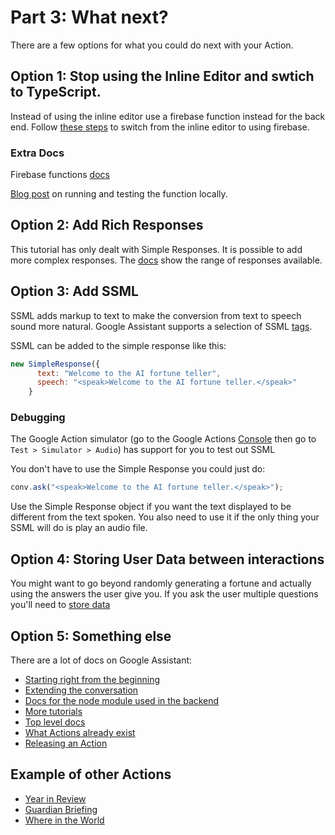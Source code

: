 # Part 3: What next?

There are a few options for what you could do next with your Action.

## Option 1: Stop using the Inline Editor and swtich to TypeScript.

Instead of using the inline editor use a firebase function instead for the back end. Follow [these steps](./extras/firebaseBackend.md) to switch from the inline editor to using firebase.

### Extra Docs

Firebase functions [docs](https://firebase.google.com/docs/functions/)

[Blog post](https://www.theguardian.com/info/2019/jan/31/hey-google-help-me-use-cloud-functions) on running and testing the function locally.

## Option 2: Add Rich Responses

This tutorial has only dealt with Simple Responses. It is possible to add more complex responses. The [docs](https://developers.google.com/actions/assistant/responses) show the range of responses available.

## Option 3: Add SSML

SSML adds markup to text to make the conversion from text to speech sound more natural. Google Assistant supports a selection of SSML [tags](https://developers.google.com/actions/reference/ssml).

SSML can be added to the simple response like this:

```javascript
new SimpleResponse({
      text: "Welcome to the AI fortune teller",
      speech: "<speak>Welcome to the AI fortune teller.</speak>"
    }
```

### Debugging

The Google Action simulator (go to the Google Actions [Console](https://console.actions.google.com) then go to `Test > Simulator > Audio`) has support for you to test out SSML

You don't have to use the Simple Response you could just do:

```javascript
conv.ask("<speak>Welcome to the AI fortune teller.</speak>");
```

Use the Simple Response object if you want the text displayed to be different from the text spoken. You also need to use it if the only thing your SSML will do is play an audio file.

## Option 4: Storing User Data between interactions

You might want to go beyond randomly generating a fortune and actually using the answers the user give you. If you ask the user multiple questions you'll need to [store data](https://developers.google.com/actions/assistant/save-data)

## Option 5: Something else

There are a lot of docs on Google Assistant:

- [Starting right from the beginning](https://developers.google.com/actions/extending-the-assistant)
- [Extending the conversation](https://developers.google.com/actions/assistant/basics)
- [Docs for the node module used in the backend](https://www.npmjs.com/package/actions-on-google)
- [More tutorials](https://developers.google.com/actions/codelabs/)
- [Top level docs](https://developers.google.com/actions/)
- [What Actions already exist](https://assistant.google.com/explore)
- [Releasing an Action](https://developers.google.com/actions/console/publishing)

## Example of other Actions

- [Year in Review](https://github.com/guardian/year-in-review)
- [Guardian Briefing](https://github.com/guardian/guardian-briefing)
- [Where in the World](https://github.com/susiecoleman/where-in-the-world)
